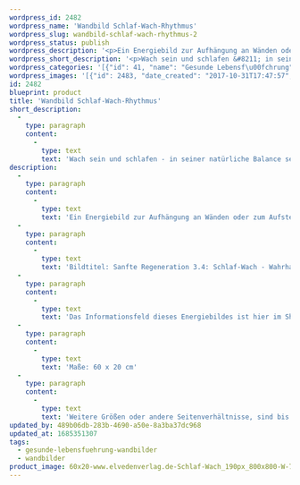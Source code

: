```yaml
---
wordpress_id: 2482
wordpress_name: 'Wandbild Schlaf-Wach-Rhythmus'
wordpress_slug: wandbild-schlaf-wach-rhythmus-2
wordpress_status: publish
wordpress_description: '<p>Ein Energiebild zur Aufhängung an Wänden oder zum Aufstellen im Raum mit einem aktivierbaren Informationsfeld zu: Regeneration - Balance, Hingabe, Geduld, Hiersein: In den hektischeren Zeiten des Alltags geht so manch einem das Gefühl verloren, wann und wie lang Phasen der Regeneration sein sollten. Dieses Energiebild stellt ein Energiefeld mit Impulsen bereit, um wieder in seiner natürlichen Balance zu sein.</p><p>Bildtitel: Sanfte Regeneration 3.4: Schlaf-Wach - Wahrhaftiges Schlafen bzw. Wachen. Reihe: Sanfte Regeneration</p><p>Das Informationsfeld dieses Energiebildes ist hier im Shop auch erhältlich als <a href="https://my.feenbaum.de/produkt/foto-energiekarte-schlaf-wach/">Fotokarte</a>, <a href="https://my.feenbaum.de/produkt/energiespray-schlaf-wach-rhythmus-swr-30-ml/">Energiespray</a> und <a href="https://my.feenbaum.de/produkt/energiekissen-schlaf-wach-rhythmus/">Energiekissen</a></p><p>Maße: 60 x 20 cm</p><p>Weitere Größen oder andere Seitenverhältnisse, sind bis 200 cm individuell für Sie innerhalb weniger Tage herstellbar. Bitte kontaktieren Sie uns hierfür unter <a href="mailto:info@elvedenverlag.de">info@elvedenverlag.de</a>.</p><p><a href="https://my.feenbaum.de/anwendung-energie-wandbilder/">Anwendungshinweise</a>      <a href="https://my.feenbaum.de/produktinformation-wandbilder/">Produktinformationen</a></p>'
wordpress_short_description: '<p>Wach sein und schlafen &#8211; in seiner natürliche Balance sein<br /><em>Hinweis: Das Wasserzeichen „Elveden Verlag Energiebild“ wird nicht mit gedruckt</em></p>'
wordpress_categories: '[{"id": 41, "name": "Gesunde Lebensf\u00fchrung", "slug": "gesunde-lebensfuehrung-wandbilder"}, {"id": 24, "name": "Wandbilder", "slug": "wandbilder"}]'
wordpress_images: '[{"id": 2483, "date_created": "2017-10-31T17:47:57", "date_created_gmt": "2017-10-31T15:47:57", "date_modified": "2017-10-31T17:47:57", "date_modified_gmt": "2017-10-31T15:47:57", "src": "https://my.feenbaum.de/wp-content/uploads/2017/10/60x20-www.elvedenverlag.de-Schlaf-Wach_190px_800x800-W-72dp.jpg", "name": "60&#215;20 www.elvedenverlag.de Schlaf-Wach_190px_800x800-W-72dp", "alt": ""}]'
id: 2482
blueprint: product
title: 'Wandbild Schlaf-Wach-Rhythmus'
short_description:
  -
    type: paragraph
    content:
      -
        type: text
        text: 'Wach sein und schlafen - in seiner natürliche Balance sein'
description:
  -
    type: paragraph
    content:
      -
        type: text
        text: 'Ein Energiebild zur Aufhängung an Wänden oder zum Aufstellen im Raum mit einem aktivierbaren Informationsfeld zu: Regeneration - Balance, Hingabe, Geduld, Hiersein: In den hektischeren Zeiten des Alltags geht so manch einem das Gefühl verloren, wann und wie lang Phasen der Regeneration sein sollten. Dieses Energiebild stellt ein Energiefeld mit Impulsen bereit, um wieder in seiner natürlichen Balance zu sein.'
  -
    type: paragraph
    content:
      -
        type: text
        text: 'Bildtitel: Sanfte Regeneration 3.4: Schlaf-Wach - Wahrhaftiges Schlafen bzw. Wachen. Reihe: Sanfte Regeneration'
  -
    type: paragraph
    content:
      -
        type: text
        text: 'Das Informationsfeld dieses Energiebildes ist hier im Shop auch erhältlich als Fotokarte, Energiespray und Energiekissen'
  -
    type: paragraph
    content:
      -
        type: text
        text: 'Maße: 60 x 20 cm'
  -
    type: paragraph
    content:
      -
        type: text
        text: 'Weitere Größen oder andere Seitenverhältnisse, sind bis 200 cm individuell für Sie innerhalb weniger Tage herstellbar. Bitte kontaktieren Sie uns hierfür unter info@elvedenverlag.de.'
updated_by: 489b06db-283b-4690-a50e-8a3ba37dc968
updated_at: 1685351307
tags:
  - gesunde-lebensfuehrung-wandbilder
  - wandbilder
product_image: 60x20-www.elvedenverlag.de-Schlaf-Wach_190px_800x800-W-72dp.jpg
---
```

